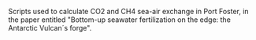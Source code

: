 Scripts used to calculate CO2 and CH4 sea-air exchange in Port Foster, in the paper entitled "Bottom-up seawater fertilization on the edge: the Antarctic Vulcan´s forge".

